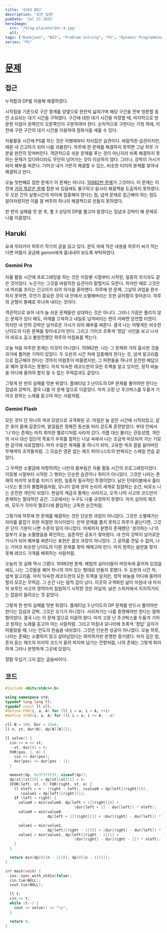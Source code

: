 ```yaml
---
title: '4243 BOJ'
description: '보안 업체'
pubDate: 'Jul 21 2025'
heroImage:
  src: '/blog-placeholder-4.jpg'
  alt: ''
tags: ["Baekjoon", "BOJ", "Problem Solving", "PS", "Dynamic Programming", "DP", "Prefix Sum"]
series: "PS"
---
```


# [문제](https://www.acmicpc.net/problem/4243)

## 접근

누적합과 DP를 이용해 해결하였다.

시작점을 기준으로 구간 경계를 양옆으로 한칸씩 넓혀가며 해당 구간을 전부 방문할 동안 소요되는 대기 시간을 구하였다.
구간에 대한 대기 시간을 저장할 때, 마지막으로 방문한 지점이 왼쪽인지 오른쪽인지 구분하여야 한다.
순차적으로 구한다는 가정 하에, 이전에 구한 구간의 대기 시간을 이용하여 점화식을 세울 수 있다.

자율활동 시간에 PS를 하는 것은 이병때부터 자리잡은 습관이다.
바람직한 습관이지만, 때론 내 긴고아가 되어 나를 괴롭힌다.
하루에 한 문제를 해결하지 못하면 그날 하루 기분을 완전히 망쳐버린다.
객관적으로 쉬운 문제를 푸는 것이 아닌지라 비록 해결하지 못하는 문제가 있다하더라도 무던히 넘어가는 것이 이상하지 않다.
그러나, 강박이 가시가 되어 폐부를 찌른다.
기어코 내가 거뜬히 해결할 수 있는, 비슷한 티어의 문제를 찾아내 해결하고 만다.

오늘 첫번째로 접한 문제가 이 문제는 아니다.
[10982번 문제](https://www.acmicpc.net/problem/10982)가 그것이다.
이 문제는 이전에 [거의 똑같은 문제](https://www.acmicpc.net/problem/17528) 접한 바 있음에도 불구하고
쉽사리 해결책을 도출하지 못하였다. 두 오븐 간의 실행시간의 차이에 집중해야 한다는 점, 냅색 문제로 접근해야 하는 점도
알아차렸지만 이를 잘 버무려 하나의 해결책으로 만들지 못하였다.

한 번의 실패를 맛 본 후, 플 3 상당의 DP를 풀고야 말겠다는 집념과 강박이 해 문제로 나를 이끌었다.

## Haruki

요새 무라카미 하루키 작가의 글을 읽고 있다.
문득 위에 적은 내용을 하루키 씨가 적는다면 어떨지 궁금해 gemini에게 흉내내어 보도록 부탁하였다.

### Gemini Pro

자율 활동 시간에 프로그래밍을 하는 것은 이등병 시절부터 시작된, 일종의 의식과도 같은 것이었다. 누군가는 그것을 바람직한 습관이라 말할지도 모른다. 하지만 때로 그것은 내 머리를 조이는 긴고아가 되어 의식을 옭아맨다. 하루에 한 문제. 그날의 과업을 완수하지 못하면, 무언가 중요한 것이 내 안에서 소멸해버리는 듯한 공허함이 찾아온다. 하루의 균형이 통째로 무너져 내리는 것이다.

객관적으로 보아 내가 늘 쉬운 문제들만 상대하는 것은 아니다. 그러니 가끔은 풀리지 않는 문제가 있다 해도, 어깨를 으쓱하고 내일로 넘겨버리는 편이 어쩌면 당연할 터였다. 하지만 내 안의 강박은 날카로운 가시가 되어 폐부를 찌른다. 결국 나는 어떻게든 비슷한 난이도의 다른 문제를 찾아내고야 만다. 그리고 기어코 초록색 ‘정답’ 사인을 보고 나서야 비로소 길고 불완전했던 하루의 마침표를 찍는다.

오늘 처음 마주한 문제는 이것이 아니었다. 10982번. 나는 그 문제와 거의 흡사한 것을 과거에 풀어본 기억이 있었다. 두 오븐의 시간 차에 집중해야 한다는 것, 냅색 알고리즘으로 접근해야 한다는 것까지 어렴풋이 떠올렸지만, 그 파편들을 하나의 온전한 해답으로 꿰어 맞추지는 못했다. 마치 익숙한 레코드판의 모든 트랙을 알고 있지만, 정작 바늘을 어디에 올려야 할지 알 수 없는 무력감과도 같았다.

그렇게 한 번의 실패를 맛본 뒤였다. 플래티넘 3 난이도의 DP 문제를 풀어야만 한다는 집념과 강박이, 결국 나를 이 문제 앞으로 이끌었다. 마치 고장 난 주크박스를 두들겨 기어코 원하는 노래를 듣고야 마는 사람처럼.

### Gemini Flash

모든 것이 단 하나의 색과 모양으로 규격화된 곳. 아침은 늘 같은 시간에 시작되었고, 같은 옷이 몸에 감겼으며, 발걸음은 정해진 동선을 따라 걷도록 훈련받았다. 부대 안에서 '나'라는 존재는 마치 희미한 멜로디처럼 사라져 갔다. 이름 대신 불리는 관등성명, 개인의 서사 대신 집단의 목표가 우위를 점하는 나날 속에서 나는 조금씩 마모되어 가는 기묘한 감각에 사로잡혔다. 마치 수많은 복제품 중 하나가 되어, 고유한 색과 결을 잃어버린 무채색의 조약돌처럼. 그 모습은 영혼 없는 재즈 피아니스트의 반복되는 스케일 연습 같았다.

그 무력한 소멸감에 저항하려는 나만의 몸부림은 자율 활동 시간의 프로그래밍이었다. 이등병 시절부터 시작된 그 행위는 단순한 습관이나 취미가 아니었다. 그것은 나라는 존재의 마지막 보루를 지키기 위한, 일종의 필사적인 투쟁이었다. 낡은 턴테이블에서 흘러나오는 몽크의 불협화음처럼, 모니터 앞에 앉아 논리의 세계로 침잠하는 순간, 비로소 나는 온전한 개인이 되었다. 현실의 계급과 통제는 사라지고, 오직 나의 사고와 코드만이 존재하는 절대적인 공간. 그곳에서는 누구도 나를 규정하지 못했다. 마치 심야의 재즈 바, 모두가 각자의 멜로디에 몰입하는 고독한 순간처럼.

그렇기에 하루에 한 문제를 해결하는 것은 단순한 과업이 아니었다. 그것은 소멸해가는 자아를 붙잡기 위한 처절한 의식이었다. 만약 문제를 풀지 못하고 하루가 끝난다면, 그것은 단지 기분이 나쁜 수준의 일이 아니었다. 어제까지 분명히 존재했던 '생각하는 나'의 일부가 오늘 소멸했음을 확인하는, 실존적인 공포가 찾아왔다. 내 안의 강박이 날카로운 가시가 되어 폐부를 찌른다는 표현은 결코 과장이 아니었다. 그 공허를 견딜 수 없어, 나는 기어코 비슷한 난이도의 다른 문제를 찾아 헤매고야 만다. 마치 원하는 음반을 찾지 못해 레코드 가게를 배회하는 사람처럼.

오늘의 첫 실패 역시 그랬다. 10982번 문제. 해법의 실마리들이 머릿속에 흩어져 있었음에도, 나는 그것들을 꿰어 하나의 의미 있는 형태로 만들지 못했다. 두 오븐의 시간 차, 냅색 알고리즘. 마치 익숙한 레코드판의 모든 트랙을 알지만, 정작 바늘을 어디에 올려야 할지 모르는 무력감. 그 순간 나는 덜컥 겁이 났다. 이곳의 규격화된 삶이 마침내 내 마지막 보루인 사고의 영역마저 침범하기 시작한 것은 아닐까. 낡은 스피커에서 지지직거리는 잡음이 들려오는 것 같았다.

그렇게 한 번의 실패를 맛본 뒤였다. 플래티넘 3 난이도의 DP 문제를 반드시 풀어야만 한다는 집념과 강박. 그것은 오기가 아니었다. 사라져가는 나를 증명해야만 한다는 절박함이었다. 결국 나는 이 문제 앞으로 이끌려 왔다. 마치 고장 난 주크박스를 두들겨 기어코 원하는 노래를 듣고야 마는 사람처럼. 그리고 마침내 모니터에 초록색 '정답' 글자가 떠올랐을 때, 나는 안도의 한숨을 내쉬었다. 그것은 단순한 성공이 아니었다. 오늘 하루, 나라는 존재는 소멸하지 않고 살아남았다는 희미하지만 분명한 증거였다. 마치 깊은 밤, 혼자 듣는 재즈의 마지막 코드가 울려 퍼지며 남기는 잔향처럼, 나의 존재는 그렇게 희미하게 그러나 분명하게 그곳에 있었다.

정말 무섭기 그지 없는 글솜씨이다.

## 코드

```c++
#include <bits/stdc++.h>

using namespace std;
typedef long long ll;
typedef const ll cll;
#define FOR(i, a, A) for (ll i = a; i < A; ++i)
#define IFOR(i, a, A) for (ll i = a; i >= A; --i)

cll N = 100, Dur = 15e6;
ll n, st, dur[N], dp[N][N][2];

ll solve() {
  cin >> n >> st;
  --st, dur[0] = 0;
  FOR(pos, 1, n) {
    cin >> dur[pos];
    dur[pos] += dur[pos - 1];
  }

  memset(dp, 0x3f3f3f3f, sizeof(dp));
  dp[st][st][0] = dp[st][st][1] = 0;
  IFOR(left, st, 0) FOR(right, st, n) {
    ll nleft = n - (right - left), &value0 = dp[left][right][0],
       &value1 = dp[left][right][1];
    if (left < right) {
      value0 = min(value0, dp[left + 1][right][0] +
                               (dur[left + 1] - dur[left]) * nleft);
      value0 = min(value0,
                   dp[left + 1][right][1] + (dur[right] - dur[left]) * nleft);

      value1 = min(value1,
                   dp[left][right - 1][0] + (dur[right] - dur[left]) * nleft);
      value1 = min(value1, dp[left][right - 1][1] +
                               (dur[right] - dur[right - 1]) * nleft);
    }
  }

  return min(dp[0][n - 1][0], dp[0][n - 1][1]);
}

int main(void) {
  ios::sync_with_stdio(false);
  cin.tie(NULL);
  cout.tie(NULL);

  ll t;
  cin >> t;
  while (t--) {
    cout << solve() << "\n";
  }

  return 0;
}
```